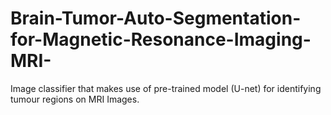 # Brain-Tumor-Auto-Segmentation-for-Magnetic-Resonance-Imaging-MRI-
Image classifier that makes use of pre-trained model (U-net) for identifying tumour regions on MRI Images.
